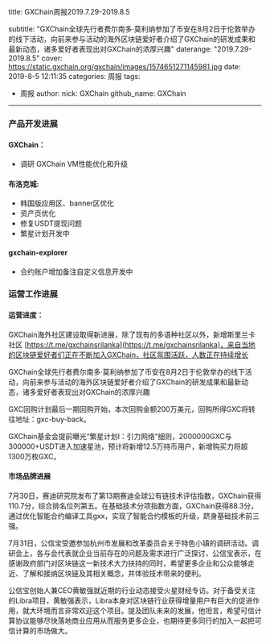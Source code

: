 title: GXChain周报2019.7.29-2019.8.5

subtitle: "GXChain全球先行者费尔南多·莫利纳参加了币安在8月2日于伦敦举办的线下活动，向前来参与活动的海外区块链爱好者介绍了GXChain的研发成果和最新动态，诸多爱好者表现出对GXChain的浓厚兴趣"
daterange: "2019.7.29-2019.8.5"
cover: https://static.gxchain.org/gxchain/images/1574651271145981.jpg
date: 2019-8-5 12:11:35
categories: 周报
tags:
  - 周报
author:
    nick: GXChain
    github_name: GXChain
---

### 产品开发进展
#### GXChain：
- 调研 GXChain VM性能优化和升级

#### 布洛克城:
- 韩国版应用区、banner区优化
- 资产页优化
- 修复USDT提现问题
- 繁星计划开发中

#### gxchain-explorer
- 合约账户增加备注自定义信息开发中

### 运营工作进展
#### 运营进度：
GXChain海外社区建设取得新进展，除了现有的多语种社区以外，新增斯里兰卡社区 [https://t.me/gxchainsrilanka](https://t.me/gxchainsrilanka)，来自当地的区块链爱好者们正在不断加入GXChain，社区氛围活跃，人数正在持续增长

GXChain全球先行者费尔南多·莫利纳参加了币安在8月2日于伦敦举办的线下活动，向前来参与活动的海外区块链爱好者介绍了GXChain的研发成果和最新动态，诸多爱好者表现出对GXChain的浓厚兴趣

GXC回购计划最后一期回购开始，本次回购金额200万美元，回购所得GXC将转往地址：gxc-buy-back。

GXChain基金会提前曝光“繁星计划Ⅰ：引力网络”细则，2000000GXC与300000+USDT进入加速星池，预计将新增12.5万持币用户，新增购买力将超1300万枚GXC。



#### 市场品牌进展
7月30日，赛迪研究院发布了第13期赛迪全球公有链技术评估指数，GXChain获得110.7分，综合排名位列第五。在基础技术分项指数方面，GXChain获得88.3分，通过优化智能合约编译工具gxx，实现了智能合约模板的升级，跻身基础技术前三强。

7月31日，公信宝受邀参加杭州市发展和改革委员会关于特色小镇的调研活动。调研会上，各与会代表就企业当前存在的问题及需求进行广泛探讨，公信宝表示，在感谢政府部门对区块链这一新技术大力扶持的同时，希望更多企业和公众能够走近、了解和接纳区块链及其相关概念，并体验技术带来的便利。

公信宝创始人兼CEO黄敏强就近期的行业动态接受火星财经专访。对于备受关注的Libra项目，黄敏强表示，Libra本身对区块链行业获得增量用户有巨大的促进作用，就大环境而言非常欢迎这个项目。提及团队未来的发展，他坦言，希望可信计算协议能够尽快落地商业应用从而服务更多企业，也期待更多同行的加入一起把可信计算的市场做大。
